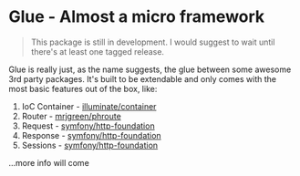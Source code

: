 # Glue - Almost a micro framework

> This package is still in development. I would suggest to wait until there's at least one tagged release.

Glue is really just, as the name suggests, the glue between some awesome 3rd party packages.
It's built to be extendable and only comes with the most basic features out of the box, like:

1. IoC Container - [illuminate/container](https://github.com/illuminate/container)
2. Router - [mrjgreen/phroute](https://github.com/mrjgreen/phroute)
3. Request - [symfony/http-foundation](https://github.com/symfony/http-foundation)
4. Response - [symfony/http-foundation](https://github.com/symfony/http-foundation)
5. Sessions - [symfony/http-foundation](https://github.com/symfony/http-foundation)

...more info will come

